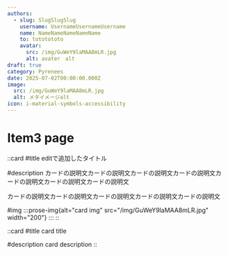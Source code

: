 ```yaml
---
authors:
  - slug: SlugSlugSlug
    username: UsernameUsernameUsername
    name: NameNameNameNameName
    to: tototototo
    avatar:
      src: /img/GuWeY9laMAA8mLR.jpg
      alt: avater　alt
draft: true
category: Pyrenees
date: 2025-07-02T00:00:00.000Z
image:
  src: /img/GuWeY9laMAA8mLR.jpg
  alt: メタイメージalt
icon: i-material-symbols-accessibility
---
```


# Item3 page

::card
#title
editで追加したタイトル

#description
カードの説明文カードの説明文カードの説明文カードの説明文カードの説明文カードの説明文カードの説明文

カードの説明文カードの説明文カードの説明文カードの説明文カードの説明文

#img
  :::prose-img{alt="card img" src="/img/GuWeY9laMAA8mLR.jpg" width="200"}
  :::
::

::card
#title
card title

#description
card description
::
